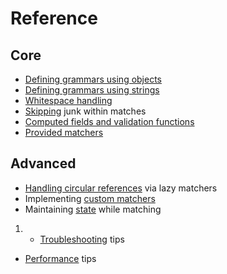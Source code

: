 # Reference

## Core

- [Defining grammars using objects](objectDefs.md)
- [Defining grammars using strings](stringDefs.md)
- [Whitespace handling](whitespace.md)
- [Skipping](skipping.md) junk within matches
- [Computed fields and validation functions](functions.md)
- [Provided matchers](providedMatchers.md)

## Advanced
- [Handling circular references](circularity.md) via lazy matchers
- Implementing [custom matchers](customMatchers.md)
- Maintaining [state](state.md) while matching
1. - [Troubleshooting](trouble.md) tips
- [Performance](performance.md) tips
